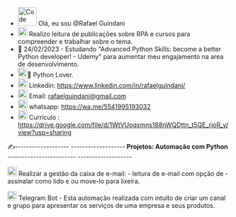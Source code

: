 - <img src="https://cdn-icons-png.flaticon.com/128/3891/3891140.png" data-src="https://cdn-icons-png.flaticon.com/128/3891/3891140.png" alt="Code " title="Code " width="42" height="42" class="lzy lazyload--done" srcset="https://cdn-icons-png.flaticon.com/128/3891/3891140.png 4x"> Olá, eu sou @Rafael Guindani
- <img src="https://cdn-icons-png.flaticon.com/128/4712/4712222.png" data-src="https://cdn-icons-png.flaticon.com/128/4712/4712222.png" alt="Bot" title="Bot" width="21" height="21" class="lzy lazyload--done" srcset="https://cdn-icons-png.flaticon.com/128/4712/4712222.png 4x"> Realizo leitura de publicações sobre RPA e cursos para compreender e trabalhar sobre o tema.
- 🌱 24/02/2023 - Estudando "Advanced Python Skills: become a better Python developer! - Udemy" para aumentar meu engajamento na area de desenvolvimento.
- <img src="https://cdn-icons-png.flaticon.com/128/1387/1387537.png" data-src="https://cdn-icons-png.flaticon.com/128/1387/1387537.png" alt="Python " title="Python " width="21" height="21" class="lzy lazyload--done" srcset="https://cdn-icons-png.flaticon.com/128/1387/1387537.png 4x">💞️ Python Lover. 
- <img src="https://cdn-icons-png.flaticon.com/128/2504/2504923.png" data-src="https://cdn-icons-png.flaticon.com/128/2504/2504923.png" alt="Linkedin " title="Linkedin " width="21" height="21" class="lzy lazyload--done" srcset="https://cdn-icons-png.flaticon.com/128/2504/2504923.png 4x"> Linkedin: https://www.linkedin.com/in/rafaelguindani/
- <img src="https://cdn-icons-png.flaticon.com/128/2504/2504727.png" data-src="https://cdn-icons-png.flaticon.com/128/2504/2504727.png" alt="gmail " title="gmail " width="21" height="21" class="lzy lazyload--done" srcset="https://cdn-icons-png.flaticon.com/128/2504/2504727.png 4x"> Email: rafaelguindani@gmail.com
- <img src="https://cdn-icons-png.flaticon.com/512/3992/3992601.png" width="21" height="21" alt="" title="" class="img-small"> whatsapp: https://wa.me/5541995193032
- <img src="https://cdn-icons-png.flaticon.com/128/1527/1527101.png" data-src="https://cdn-icons-png.flaticon.com/128/1527/1527101.png" alt="Currículo " title="Currículo " width="21" height="21" class="lzy lazyload--done" srcset="https://cdn-icons-png.flaticon.com/128/1527/1527101.png 4x"> Curriculo : https://drive.google.com/file/d/1WtVUoqsmns188nWQDttn_t5QE_rjoR_y/view?usp=sharing

✍️-------------------  -------------------  <b>Projetos: Automação com Python</b>  ------------------------ ------------------- 

<img src="https://cdn-icons-png.flaticon.com/128/8521/8521607.png" data-src="https://cdn-icons-png.flaticon.com/128/8521/8521607.png" alt="Automate" title="Automate" width="21" height="21" class="lzy lazyload--done" srcset="https://cdn-icons-png.flaticon.com/128/8521/8521607.png 4x"> Realizar a gestão da caixa de e-mail: 
    - leitura de e-mail com opção de
    - assinalar como lido e ou move-lo para lixeira.
    
<img src="https://cdn-icons-png.flaticon.com/128/8521/8521607.png" data-src="https://cdn-icons-png.flaticon.com/128/8521/8521607.png" alt="Automate" title="Automate" width="21" height="21" class="lzy lazyload--done" srcset="https://cdn-icons-png.flaticon.com/128/8521/8521607.png 4x"> Telegram Bot 
    - Esta automação realizada com intuito de criar um canal e grupo para apresentar os serviços de uma empresa e seus produtos.
    
    
<!---
Dmndcode/Dmndcode is a ✨ special ✨ repository because its `README.md` (this file) appears on your GitHub profile.
You can click the Preview link to take a look at your changes.
--->
